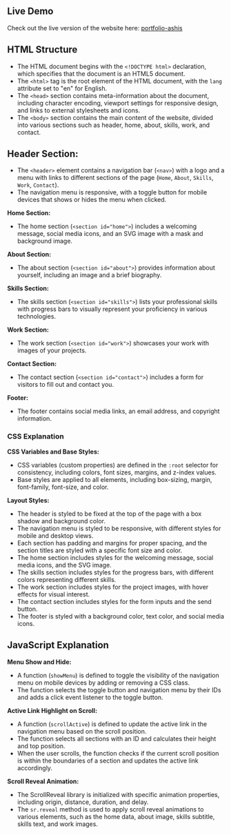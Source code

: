 
## Live Demo
Check out the live version of the website here: [portfolio-ashis](https://gitwithashis.github.io/portfolio-ashis/)

## HTML Structure
- The HTML document begins with the `<!DOCTYPE html>` declaration, which specifies that the document is an HTML5 document.
- The `<html>` tag is the root element of the HTML document, with the `lang` attribute set to "en" for English.
- The `<head>` section contains meta-information about the document, including character encoding, viewport settings for responsive design, and links to external stylesheets and icons.
- The `<body>` section contains the main content of the website, divided into various sections such as header, home, about, skills, work, and contact.

## Header Section:
- The `<header>` element contains a navigation bar (`<nav>`) with a logo and a menu with links to different sections of the page (`Home`, `About`, `Skills`, `Work`, `Contact`).
- The navigation menu is responsive, with a toggle button for mobile devices that shows or hides the menu when clicked.

**Home Section:**
- The home section (`<section id="home">`) includes a welcoming message, social media icons, and an SVG image with a mask and background image.

**About Section:**
- The about section (`<section id="about">`) provides information about yourself, including an image and a brief biography.

**Skills Section:**
- The skills section (`<section id="skills">`) lists your professional skills with progress bars to visually represent your proficiency in various technologies.

**Work Section:**
- The work section (`<section id="work">`) showcases your work with images of your projects.

**Contact Section:**
- The contact section (`<section id="contact">`) includes a form for visitors to fill out and contact you.

**Footer:**
- The footer contains social media links, an email address, and copyright information.

### CSS Explanation

**CSS Variables and Base Styles:**
- CSS variables (custom properties) are defined in the `:root` selector for consistency, including colors, font sizes, margins, and z-index values.
- Base styles are applied to all elements, including box-sizing, margin, font-family, font-size, and color.

**Layout Styles:**
- The header is styled to be fixed at the top of the page with a box shadow and background color.
- The navigation menu is styled to be responsive, with different styles for mobile and desktop views.
- Each section has padding and margins for proper spacing, and the section titles are styled with a specific font size and color.
- The home section includes styles for the welcoming message, social media icons, and the SVG image.
- The skills section includes styles for the progress bars, with different colors representing different skills.
- The work section includes styles for the project images, with hover effects for visual interest.
- The contact section includes styles for the form inputs and the send button.
- The footer is styled with a background color, text color, and social media icons.

 ## JavaScript Explanation

**Menu Show and Hide:**
- A function (`showMenu`) is defined to toggle the visibility of the navigation menu on mobile devices by adding or removing a CSS class.
- The function selects the toggle button and navigation menu by their IDs and adds a click event listener to the toggle button.

**Active Link Highlight on Scroll:**
- A function (`scrollActive`) is defined to update the active link in the navigation menu based on the scroll position.
- The function selects all sections with an ID and calculates their height and top position.
- When the user scrolls, the function checks if the current scroll position is within the boundaries of a section and updates the active link accordingly.

**Scroll Reveal Animation:**
- The ScrollReveal library is initialized with specific animation properties, including origin, distance, duration, and delay.
- The `sr.reveal` method is used to apply scroll reveal animations to various elements, such as the home data, about image, skills subtitle, skills text, and work images.
